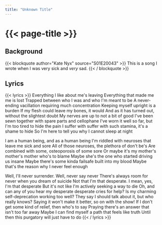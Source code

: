 ```yaml
---
title: "Unknown Title"
---
```

# {{< page-title >}}

## Background
{{< blockquote author="Kate Nyx" source="S01E20043" >}}
This is a song I wrote when I was very sick and <i>very</i> sad.
{{< / blockquote >}}

## Lyrics
{{< lyrics >}}
Everything I like about me's leaving
Everything that made me me is lost
Trapped between who I was and who I'm meant to be
A never-ending vacillation requiring much concentration
Keeping myself upright is a burden
If my flesh could leave my bones, it would
And as it has turned out, without the slightest doubt
My nerves are up to not a bit of good
I've been sewn together with spare parts and cellophane
I've worn it well so far, but I'm too tired to hide the pain
I suffer with suffer with such stamina, it's a shame to hide
So I'm here to tell you why I cannot sleep at night

I am a human being, and as a human being
I'm riddled with neuroses that leave me sick and sore
All of those neuroses, the plethora of don't be's
Are combined with some, osteoporosis of some sore
Or maybe it's my mother's mother's mother who's to blame
Maybe she's the one who started driving us insane
Maybe there's some kinda failsafe built into my blood
Maybe that's the reason why I never feel enough

Well, I'll never surrender.  Well, never say never
There's always room for never when you dream of suicide
Not that I'm that desperate.  I mean, yes, I'm that desperate
But it's not like I'm actively seeking a way to die
Oh, and can any of you hear my desperate desperate cries for help?
Is my charming self-deprecation working too well?
They say I should talk about it, but who really knows?
Saying it won't make it better, so on with the show!
If I don't get some kind of relief, then who's to say
Praying there's an answer that isn't too far away
Maybe I can find myself a path that feels like truth
Until then this purgatory will just have to do
{{< / lyrics >}}
